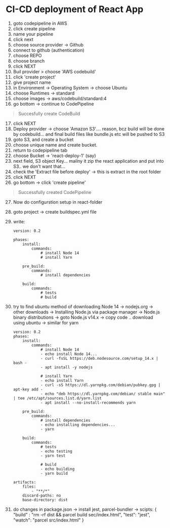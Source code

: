 # CI-CD deployment of React App

1. goto codepipeline in AWS
2. click create pipeline
3. name your pipeline
4. click next
5. choose source provider -> Github
6. connect to github (authentication)
7. choose REPO
8. choose branch
9. click NEXT
10. Buil provider > choose 'AWS codebuild'
11. click 'create project'
12. give project name
13. in Environment -> Operating System -> choose Ubuntu
14. choose Runtimes -> standard
15. choose images -> aws/codebuild/standard:4
16. go bottom -> continue to CodePipeline

> Succesfully create CodeBuild

17. click NEXT
18. Deploy provider -> choose 'Amazon S3'.... reason, bcz build will be done by codebuild... and final build files like bundle.js etc will be pushed to S3
19. goto S3, and create a bucket
20. choose unique name and create bucket.
21. return to codepipeline tab
22. choose Bucket -> 'react-deploy-1' (say)
23. next field, S3 object Key... mailny it zip the react application and put into S3.. we don't want that...
24. check the 'Extract file before deploy' -> this is extract in the root folder
25. click NEXT
26. go bottom -> click 'create pipeline'

> Successfully created CodePipeline

27. Now do configurstion setup in react-folder
28. goto project -> create buildspec.yml file
29. write:

    ```
    version: 0.2

    phases:
        install:
            commands:
                # install Node 14
                # install Yarn

        pre_build:
            commands:
                # install dependencies

        build:
            commands:
                # tests
                # build
    ```

30. try to find ubuntu method of downloading Node 14
    -> nodejs.org -> other downloads -> Installing Node.js via package manager -> Node.js binary distributions -> goto Node.js v14.x
    -> copy code .. download using ubuntu
    -> similar for yarn

    ```
    version: 0.2
    phases:
        install:
            commands:
                # install Node 14
                - echo install Node 14...
                - curl -fsSL https://deb.nodesource.com/setup_14.x |  bash -
                - apt install -y nodejs

                # install Yarn
                - echo install Yarn
                - curl -sS https://dl.yarnpkg.com/debian/pubkey.gpg | apt-key add -
                - echo "deb https://dl.yarnpkg.com/debian/ stable main" | tee /etc/apt/sources.list.d/yarn.list
                - apt install --no-install-recommends yarn

        pre_build:
            commands:
                # install dependencies
                - echo installing dependencies...
                - yarn

        build:
            commands:
                # tests
                - echo testing
                - yarn test

                # build
                - echo building
                - yarn build

    artifacts:
        files:
            - "**/*"
        discard-paths: no
        base-directory: dist
    ```

31. do changes in package.json -> install jest, parcel-bundler
    -> scipts: {
        "build" : "rm -rf dist && parcel build sec/index.html",
        "test": "jest",
        "watch": "parcel src/index.html" 
    }





<!-- {
    "start": "react-scripts start",
    "build": "react-scripts build",
    "test": "react-scripts test",
    "eject": "react-scripts eject"
  }
 -->